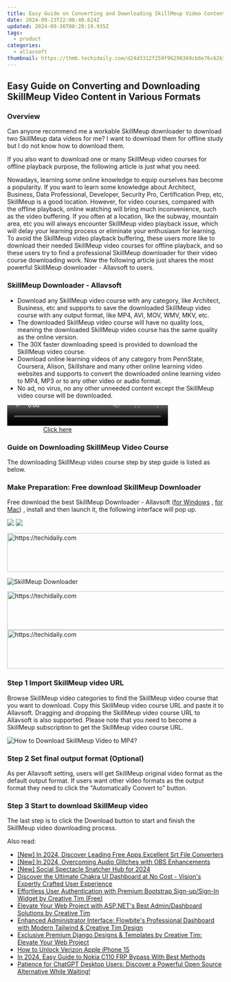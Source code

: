 ```yaml
---
title: Easy Guide on Converting and Downloading SkillMeup Video Content in Various Formats
date: 2024-09-23T22:08:40.624Z
updated: 2024-09-26T00:28:19.935Z
tags:
  - product
categories:
  - allavsoft
thumbnail: https://thmb.techidaily.com/d24d3312f259f96290369cb8e76c62b1a0988c7f8875e215ef19c949ace9cb7a.jpg
---
```


## Easy Guide on Converting and Downloading SkillMeup Video Content in Various Formats

### Overview

Can anyone recommend me a workable SkillMeup downloader to download two SkillMeup data videos for me? I want to download them for offline study but I do not know how to download them.

If you also want to download one or many SkillMeup video courses for offline playback purpose, the following article is just what you need.

Nowadays, learning some online knowledge to equip ourselves has become a popularity. If you want to learn some knowledge about Architect, Business, Data Professional, Developer, Security Pro, Certification Prep, etc, SkillMeup is a good location. However, for video courses, compared with the offline playback, online watching will bring much inconvenience, such as the video buffering. If you often at a location, like the subway, mountain area, etc you will always encounter SkillMeup video playback issue, which will delay your learning process or eliminate your enthusiasm for learning. To avoid the SkillMeup video playback buffering, these users more like to download their needed SkillMeup video courses for offline playback, and so these users try to find a professional SkillMeup downloader for their video course downloading work. Now the following article just shares the most powerful SkillMeup downloader - Allavsoft to users.

### SkillMeup Downloader - Allavsoft

* Download any SkillMeup video course with any category, like Architect, Business, etc and supports to save the downloaded SkillMeup video course with any output format, like MP4, AVI, MOV, WMV, MKV, etc.
* The downloaded SkillMeup video course will have no quality loss, meaning the downloaded SkillMeup video course has the same quality as the online version.
* The 30X faster downloading speed is provided to download the SkillMeup video course.
* Download online learning videos of any category from PennState, Coursera, Alison, Skillshare and many other online learning video websites and supports to convert the downloaded online learning video to MP4, MP3 or to any other video or audio format.
* No ad, no virus, no any other unneeded content except the SkillMeup video course will be downloaded.

<!-- affiliate ads begin -->
<span id="1936838">
					<video width="374" height="48" style="cursor:pointer"
           poster="//a.impactradius-go.com/display-clicktoplayimage/1936838.png"
           onclick="if(!this.playClicked){this.play();this.setAttribute('controls',true);this.playClicked=true;}">
	   <source src="//a.impactradius-go.com/display-ad/18409-1936838">
	   <img src="//a.impactradius-go.com/display-clicktoplayimage/1936838.png" style="border: none; height: 100%; width: 100%; object-fit: contain">
	</video>
	<div style="width:234px;text-align:center"><a href="javascript:window.open(decodeURIComponent('https%3A%2F%2Fcoinrule.sjv.io%2Fc%2F5597632%2F1936838%2F18409'), '_blank');void(0);">Click here</a></div>
</span>
<img height="0" width="0" src="https://imp.pxf.io/i/5597632/1936838/18409" style="position:absolute;visibility:hidden;" border="0" />
<!-- affiliate ads end -->

### Guide on Downloading SkillMeup Video Course

The downloading SkillMeup video course step by step guide is listed as below.

### Make Preparation: Free download SkillMeup Downloader

Free download the best SkillMeup Downloader - Allavsoft ([for Windows](https://tools.techidaily.com/allavsoft/products/) , [for Mac](https://tools.techidaily.com/allavsoft/products/)) , install and then launch it, the following interface will pop up.

[![](https://www.allavsoft.com/how-to/../images/how-to/free-download-win.jpg)](https://tools.techidaily.com/allavsoft/products/) [![](https://www.allavsoft.com/how-to/../images/how-to/free-download-mac.jpg)](https://tools.techidaily.com/allavsoft/products/)

<!-- affiliate ads begin -->
<a href="https://dhgate.sjv.io/c/5597632/1186802/12108" target="_top" id="1186802">
  <img src="//a.impactradius-go.com/display-ad/12108-1186802" border="0" alt="https://techidaily.com" width="728" height="90"/>
</a>
<img height="0" width="0" src="https://dhgate.sjv.io/i/5597632/1186802/12108" style="position:absolute;visibility:hidden;" border="0" />
<!-- affiliate ads end -->

![SkillMeup Downloader](https://www.allavsoft.com/how-to/../images/allavsoft/screen-shot-600.jpg)

<!-- affiliate ads begin -->
<a href="https://appsumo.8odi.net/c/5597632/2132160/7443" target="_top" id="2132160">
  <img src="//a.impactradius-go.com/display-ad/7443-2132160" border="0" alt="https://techidaily.com" width="600" height="90"/>
</a>
<img height="0" width="0" src="https://appsumo.8odi.net/i/5597632/2132160/7443" style="position:absolute;visibility:hidden;" border="0" />
<!-- affiliate ads end -->

<!-- affiliate ads begin -->
<a href="https://appsumo.8odi.net/c/5597632/2151858/7443" target="_top" id="2151858">
  <img src="//a.impactradius-go.com/display-ad/7443-2151858" border="0" alt="https://techidaily.com" width="600" height="90"/>
</a>
<img height="0" width="0" src="https://appsumo.8odi.net/i/5597632/2151858/7443" style="position:absolute;visibility:hidden;" border="0" />
<!-- affiliate ads end -->

### Step 1 Import SkillMeup video URL

Browse SkillMeup video categories to find the SkillMeup video course that you want to download. Copy this SkillMeup video course URL and paste it to Allavsoft. Dragging and dropping the SkillMeup video course URL to Allavsoft is also supported. Please note that you need to become a SkillMeup subscription to get the SkillMeup video course URL.

![How to Download SkillMeup Video to MP4?](https://www.allavsoft.com/how-to/../images/how-to/download-rtmp-video/download-rtmp-video.jpg)

### Step 2 Set final output format (Optional)

As per Allavsoft setting, users will get SkillMeup original video format as the default output format. If users want other video formats as the output format they need to click the "Automatically Convert to" button.

### Step 3 Start to download SkillMeup video

The last step is to click the Download button to start and finish the SkillMeup video downloading process.

<ins class="adsbygoogle"
     style="display:block"
     data-ad-format="autorelaxed"
     data-ad-client="ca-pub-7571918770474297"
     data-ad-slot="1223367746"></ins>

<ins class="adsbygoogle"
     style="display:block"
     data-ad-client="ca-pub-7571918770474297"
     data-ad-slot="8358498916"
     data-ad-format="auto"
     data-full-width-responsive="true"></ins>

<span class="atpl-alsoreadstyle">Also read:</span>
<div><ul>
<li><a href="https://fox-boxes.techidaily.com/new-in-2024-discover-leading-free-apps-excellent-srt-file-converters/"><u>[New] In 2024, Discover Leading Free Apps Excellent Srt File Converters</u></a></li>
<li><a href="https://desktop-recording.techidaily.com/new-in-2024-overcoming-audio-glitches-with-obs-enhancements/"><u>[New] In 2024, Overcoming Audio Glitches with OBS Enhancements</u></a></li>
<li><a href="https://facebook-videos.techidaily.com/new-social-spectacle-snatcher-hub-for-2024/"><u>[New] Social Spectacle Snatcher Hub for 2024</u></a></li>
<li><a href="https://win-hacks.techidaily.com/discover-the-ultimate-chakra-ui-dashboard-at-no-cost-visions-expertly-crafted-user-experience/"><u>Discover the Ultimate Chakra UI Dashboard at No Cost - Vision's Expertly Crafted User Experience</u></a></li>
<li><a href="https://win-hacks.techidaily.com/effortless-user-authentication-with-premium-bootstrap-sign-upsign-in-widget-by-creative-tim-free/"><u>Effortless User Authentication with Premium Bootstrap Sign-up/Sign-In Widget by Creative Tim (Free)</u></a></li>
<li><a href="https://win-hacks.techidaily.com/elevate-your-web-project-with-aspnets-best-admindashboard-solutions-by-creative-tim/"><u>Elevate Your Web Project with ASP.NET's Best Admin/Dashboard Solutions by Creative Tim</u></a></li>
<li><a href="https://win-hacks.techidaily.com/enhanced-administrator-interface-flowbites-professional-dashboard-with-modern-tailwind-and-creative-tim-design/"><u>Enhanced Administrator Interface: Flowbite's Professional Dashboard with Modern Tailwind & Creative Tim Design</u></a></li>
<li><a href="https://win-hacks.techidaily.com/exclusive-premium-django-designs-and-templates-by-creative-tim-elevate-your-web-project/"><u>Exclusive Premium Django Designs & Templates by Creative Tim: Elevate Your Web Project</u></a></li>
<li><a href="https://sim-unlock.techidaily.com/how-to-unlock-verizon-apple-iphone-15-by-drfone-ios/"><u>How to Unlock Verizon Apple iPhone 15</u></a></li>
<li><a href="https://android-frp.techidaily.com/in-2024-easy-guide-to-nokia-c110-frp-bypass-with-best-methods-by-drfone-android/"><u>In 2024, Easy Guide to Nokia C110 FRP Bypass With Best Methods</u></a></li>
<li><a href="https://tech-haven.techidaily.com/patience-for-chatgpt-desktop-users-discover-a-powerful-open-source-alternative-while-waiting/"><u>Patience for ChatGPT Desktop Users: Discover a Powerful Open Source Alternative While Waiting!</u></a></li>
</ul></div>

